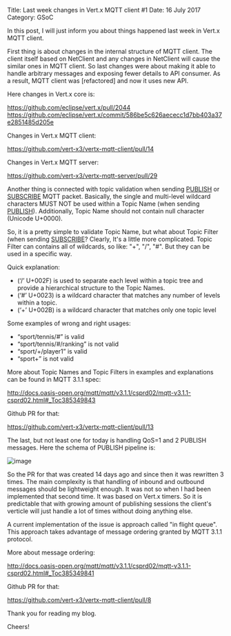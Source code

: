 Title: Last week changes in Vert.x MQTT client #1
Date: 16 July 2017
Category: GSoC

In this post, I will just inform you about things happened last week in Vert.x MQTT client.

First thing is about changes in the internal structure of MQTT client. The client itself based on NetClient and any changes in NetClient will cause the similar ones in MQTT client. So last changes were about making it able to handle arbitrary messages and exposing fewer details to API consumer. As a result, MQTT client was [refactored] and now it uses new API.

Here changes in Vert.x core is:

https://github.com/eclipse/vert.x/pull/2044 https://github.com/eclipse/vert.x/commit/586be5c626aececc1d7bb403a37e2851485d205e

Changes in Vert.x MQTT client:

https://github.com/vert-x3/vertx-mqtt-client/pull/14

Changes in Vert.x MQTT server:

https://github.com/vert-x3/vertx-mqtt-server/pull/29

Another thing is connected with topic validation when sending [PUBLISH](http://docs.oasis-open.org/mqtt/mqtt/v3.1.1/csprd02/mqtt-v3.1.1-csprd02.html#_Toc385349773) or [SUBSCRIBE](http://docs.oasis-open.org/mqtt/mqtt/v3.1.1/csprd02/mqtt-v3.1.1-csprd02.html#_Toc385349799) MQTT packet. Basically, the single and multi-level wildcard characters MUST NOT be used within a Topic Name (when sending [PUBLISH](http://docs.oasis-open.org/mqtt/mqtt/v3.1.1/csprd02/mqtt-v3.1.1-csprd02.html#_Toc385349773)). Additionally, Topic Name should not contain null character (Unicode U+0000).

So, it is a pretty simple to validate Topic Name, but what about Topic Filter (when sending [SUBSCRIBE](http://docs.oasis-open.org/mqtt/mqtt/v3.1.1/csprd02/mqtt-v3.1.1-csprd02.html#_Toc385349799)? Clearly, It's a little more complicated. Topic Filter can contains all of wildcards, so like: "+", "/", "#". But they can be used in a specific way.

Quick explanation:

* (‘/’ U+002F) is used to separate each level within a topic tree and provide a hierarchical structure to the Topic Names.
* (‘#’ U+0023) is a wildcard character that matches any number of levels within a topic.
* (‘+’ U+002B) is a wildcard character that matches only one topic level

Some examples of wrong and right usages:

* “sport/tennis/#” is valid
* “sport/tennis/#/ranking” is not valid
* “sport/+/player1” is valid
* “sport+” is not valid

More about Topic Names and Topic Filters in examples and explanations can be found in MQTT 3.1.1 spec:

http://docs.oasis-open.org/mqtt/mqtt/v3.1.1/csprd02/mqtt-v3.1.1-csprd02.html#_Toc385349843

Github PR for that:

https://github.com/vert-x3/vertx-mqtt-client/pull/13

The last, but not least one for today is handling QoS=1 and 2 PUBLISH messages. Here the schema of PUBLISH pipeline is:

![image](https://user-images.githubusercontent.com/16746106/28243056-893190be-69c6-11e7-95ea-556aea29a634.png)

So the PR for that was created 14 days ago and since then it was rewritten 3 times. The main complexity is that handling of inbound and outbound messages should be lightweight enough. It was not so when I had been implemented that second time. It was based on Vert.x timers. So it is predictable that with growing amount of publishing sessions the client's verticle will just handle a lot of times without doing anything else.

A current implementation of the issue is approach called "in flight queue". This approach takes advantage of message ordering granted by MQTT 3.1.1 protocol.

More about message ordering:

http://docs.oasis-open.org/mqtt/mqtt/v3.1.1/csprd02/mqtt-v3.1.1-csprd02.html#_Toc385349841

Github PR for that:

https://github.com/vert-x3/vertx-mqtt-client/pull/8

Thank you for reading my blog.

Cheers!